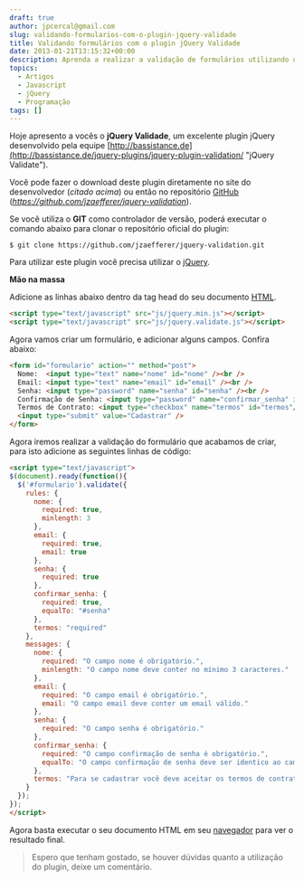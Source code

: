 ```yaml
---
draft: true
author: jpcercal@gmail.com
slug: validando-formularios-com-o-plugin-jquery-validade
title: Validando formulários com o plugin jQuery Validade
date: 2013-01-21T13:15:32+00:00
description: Aprenda a realizar a validação de formulários utilizando um excelente plugin, conheça o  jQuery Validade desenvolvido pela equipe http://bassistance.de.
topics:
  - Artigos
  - Javascript
  - jQuery
  - Programação
tags: []
---
```


Hoje apresento a vocês o **jQuery Validade**, um excelente plugin jQuery desenvolvido pela equipe [http://bassistance.de](http://bassistance.de/jquery-plugins/jquery-plugin-validation/ "jQuery Validate").

Você pode fazer o download deste plugin diretamente no site do desenvolvedor (_citado acima_) ou então no repositório [GitHub](http://sistemas.cekurte.com/blog/git-hub-atinge-tres-milhoes-de-usuarios/ "Git Hub atinge 3 milhões de usuários") (_https://github.com/jzaefferer/jquery-validation_).

Se você utiliza o **GIT** como controlador de versão, poderá executar o comando abaixo para clonar o repositório oficial do plugin:

```shell
$ git clone https://github.com/jzaefferer/jquery-validation.git
```

Para utilizar este plugin você precisa utilizar o [jQuery](http://jquery.com/ "jQuery").

**Mão na massa**

Adicione as linhas abaixo dentro da tag head do seu documento [HTML](http://sistemas.cekurte.com/blog/aprenda-o-basico-sobre-html/ "Aprenda o básico sobre HTML").

```html
<script type="text/javascript" src="js/jquery.min.js"></script>
<script type="text/javascript" src="js/jquery.validate.js"></script>
```

Agora vamos criar um formulário, e adicionar alguns campos. Confira abaixo:

```html
<form id="formulario" action="" method="post">
  Nome:  <input type="text" name="nome" id="nome" /><br />
  Email: <input type="text" name="email" id="email" /><br />
  Senha: <input type="password" name="senha" id="senha" /><br />
  Confirmação de Senha: <input type="password" name="confirmar_senha" id="confirmar_senha" /><br />
  Termos de Contrato: <input type="checkbox" name="termos" id="termos"/><br />
  <input type="submit" value="Cadastrar" />
</form>
```

Agora iremos realizar a validação do formulário que acabamos de criar, para isto adicione as seguintes linhas de código:

```html
<script type="text/javascript">
$(document).ready(function(){
  $('#formulario').validate({
    rules: {
      nome: {
        required: true,
        minlength: 3
      },
      email: {
        required: true,
        email: true
      },
      senha: {
        required: true
      },
      confirmar_senha: {
        required: true,
        equalTo: "#senha"
      },
      termos: "required"
    },
    messages: {
      nome: {
        required: "O campo nome é obrigatório.",
        minlength: "O campo nome deve conter no mínimo 3 caracteres."
      },
      email: {
        required: "O campo email é obrigatório.",
        email: "O campo email deve conter um email válido."
      },
      senha: {
        required: "O campo senha é obrigatório."
      },
      confirmar_senha: {
        required: "O campo confirmação de senha é obrigatório.",
        equalTo: "O campo confirmação de senha deve ser identico ao campo senha."
      },
      termos: "Para se cadastrar você deve aceitar os termos de contrato."
    }
  });
});
</script>
```

Agora basta executar o seu documento HTML em seu [navegador](http://sistemas.cekurte.com/blog/navegadores-ou-browsers/ "Navegadores ou Browsers") para ver o resultado final.

> Espero que tenham gostado, se houver dúvidas quanto a utilização do plugin, deixe um comentário.
